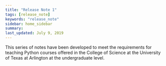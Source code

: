 ```yaml
---
title: "Release Note 1"
tags: [release_note]
keywords: "release_note"
sidebar: home_sidebar
summary:
last_updated: July 9, 2019
---
```


This series of notes have been developed to meet the requirements for teaching Python courses offered in the College of Science at the University of Texas at Arlington at the undergraduate level. 
